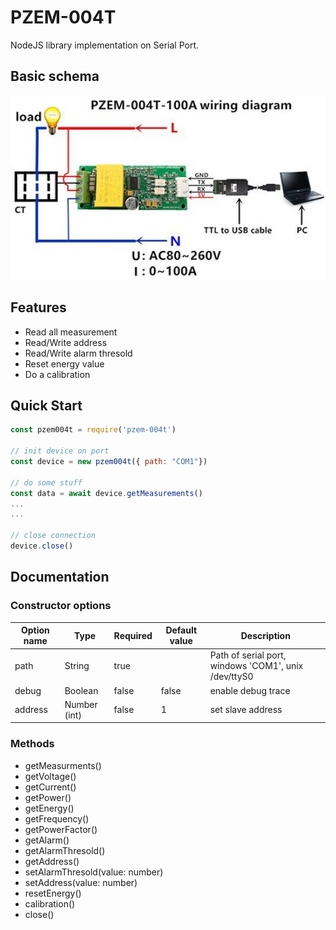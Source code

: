 # PZEM-004T 
NodeJS library implementation on Serial Port.

## Basic schema

![schema](./readme/schema.jpg)

## Features

- Read all measurement
- Read/Write address
- Read/Write alarm thresold
- Reset energy value
- Do a calibration

## Quick Start
```javascript
const pzem004t = require('pzem-004t')

// init device on port
const device = new pzem004t({ path: "COM1"})

// do some stuff
const data = await device.getMeasurements()
...
...

// close connection
device.close()
````

## Documentation

### Constructor options
| Option name | Type | Required | Default value | Description |
| --- | --- | --- | --- | --- |
| path  | String | true | | Path of serial port, windows 'COM1', unix /dev/ttyS0
| debug | Boolean | false | false | enable debug trace
| address | Number (int) | false | 1 | set slave address

### Methods
 * getMeasurments()
 * getVoltage()
 * getCurrent()
 * getPower()
 * getEnergy()
 * getFrequency()
 * getPowerFactor()
 * getAlarm()
 * getAlarmThresold()
 * getAddress()
 * setAlarmThresold(value: number)
 * setAddress(value: number)
 * resetEnergy()
 * calibration()
 * close()